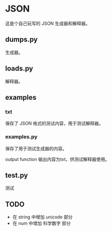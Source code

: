 # JSON

这是个自己玩写的 JSON 生成器和解释器。

## dumps.py
生成器。

## loads.py
解释器。

## examples
### txt
保存了 JSON 格式的测试内容，用于测试解释器。
### examples.py
保存了用于测试生成器的内容。

output function 输出内容为txt，供测试解释器使用。
## test.py
测试
## TODO
- 在 string 中增加 unicode 部分
- 在 num 中增加 科学数字 部分

